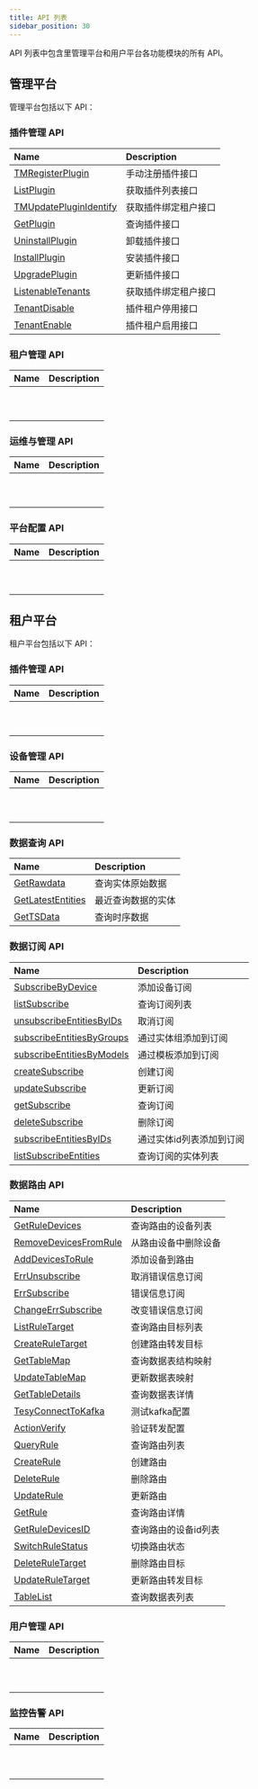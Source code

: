 ```yaml
---
title: API 列表
sidebar_position: 30
---
```


API 列表中包含里管理平台和用户平台各功能模块的所有 API。

## 管理平台

管理平台包括以下 API：

### 插件管理 API

| Name                                                                | Description          |
| :------------------------------------------------------------------ | :------------------- |
| [TMRegisterPlugin](./rudder/method_TMRegisterPlugin.md)             | 手动注册插件接口     |
| [ListPlugin](./rudder/method_ListPlugin.md)                         | 获取插件列表接口     |
| [TMUpdatePluginIdentify](./rudder/method_TMUpdatePluginIdentify.md) | 获取插件绑定租户接口 |
| [GetPlugin](./rudder/method_GetPlugin.md)                           | 查询插件接口         |
| [UninstallPlugin](./rudder/method_UninstallPlugin.md)               | 卸载插件接口         |
| [InstallPlugin](./rudder/method_InstallPlugin.md)                   | 安装插件接口         |
| [UpgradePlugin](./rudder/method_UpgradePlugin.md)                   | 更新插件接口         |
| [ListenableTenants](./rudder/method_ListenableTenants.md)           | 获取插件绑定租户接口 |
| [TenantDisable](./rudder/method_TenantDisable.md)                   | 插件租户停用接口     |
| [TenantEnable](./rudder/method_TenantEnable.md)                     | 插件租户启用接口     |

### 租户管理 API

| Name | Description |
| :--- | :---------- |
|      |             |
|      |             |
|      |             |
|      |             |
|      |             |
|      |             |
|      |             |
|      |             |
|      |             |
|      |             |

### 运维与管理 API

| Name | Description |
| :--- | :---------- |
|      |             |
|      |             |
|      |             |
|      |             |
|      |             |
|      |             |
|      |             |
|      |             |
|      |             |
|      |             |

### 平台配置 API

| Name | Description |
| :--- | :---------- |
|      |             |
|      |             |
|      |             |
|      |             |
|      |             |
|      |             |
|      |             |
|      |             |
|      |             |
|      |             |

## 租户平台

租户平台包括以下 API：

### 插件管理 API

| Name | Description |
| :--- | :---------- |
|      |             |
|      |             |
|      |             |
|      |             |
|      |             |
|      |             |
|      |             |
|      |             |
|      |             |
|      |             |

### 设备管理 API

| Name | Description |
| :--- | :---------- |
|      |             |
|      |             |
|      |             |
|      |             |
|      |             |
|      |             |
|      |             |
|      |             |
|      |             |
|      |             |

### 数据查询 API

| Name                                                    | Description        |
| :------------------------------------------------------ | :----------------- |
| [GetRawdata](./core/method_GetRawdata.md)               | 查询实体原始数据   |
| [GetLatestEntities](./core/method_GetLatestEntities.md) | 最近查询数据的实体 |
| [GetTSData](./core/method_GetTSData.md)                 | 查询时序数据       |

### 数据订阅 API

| Name                                                                           | Description              |
| :----------------------------------------------------------------------------- | :----------------------- |
| [SubscribeByDevice](./core_broker/method_SubscribeByDevice.md)                 | 添加设备订阅             |
| [listSubscribe](./core_broker/method_listSubscribe.md)                         | 查询订阅列表             |
| [unsubscribeEntitiesByIDs](./core_broker/method_unsubscribeEntitiesByIDs.md)   | 取消订阅                 |
| [subscribeEntitiesByGroups](./core_broker/method_subscribeEntitiesByGroups.md) | 通过实体组添加到订阅     |
| [subscribeEntitiesByModels](./core_broker/method_subscribeEntitiesByModels.md) | 通过模板添加到订阅       |
| [createSubscribe](./core_broker/method_createSubscribe.md)                     | 创建订阅                 |
| [updateSubscribe](./core_broker/method_updateSubscribe.md)                     | 更新订阅                 |
| [getSubscribe](./core_broker/method_getSubscribe.md)                           | 查询订阅                 |
| [deleteSubscribe](./core_broker/method_deleteSubscribe.md)                     | 删除订阅                 |
| [subscribeEntitiesByIDs](./core_broker/method_subscribeEntitiesByIDs.md)       | 通过实体id列表添加到订阅 |
| [listSubscribeEntities](./core_broker/method_listSubscribeEntities.md)         | 查询订阅的实体列表       |

### 数据路由 API

| Name                                                                    | Description          |
| :---------------------------------------------------------------------- | :------------------- |
| [GetRuleDevices](./rule_manager/method_GetRuleDevices.md)               | 查询路由的设备列表   |
| [RemoveDevicesFromRule](./rule_manager/method_RemoveDevicesFromRule.md) | 从路由设备中删除设备 |
| [AddDevicesToRule](./rule_manager/method_AddDevicesToRule.md)           | 添加设备到路由       |
| [ErrUnsubscribe](./rule_manager/method_ErrUnsubscribe.md)               | 取消错误信息订阅     |
| [ErrSubscribe](./rule_manager/method_ErrSubscribe.md)                   | 错误信息订阅         |
| [ChangeErrSubscribe](./rule_manager/method_ChangeErrSubscribe.md)       | 改变错误信息订阅     |
| [ListRuleTarget](./rule_manager/method_ListRuleTarget.md)               | 查询路由目标列表     |
| [CreateRuleTarget](./rule_manager/method_CreateRuleTarget.md)           | 创建路由转发目标     |
| [GetTableMap](./rule_manager/method_GetTableMap.md)                     | 查询数据表结构映射   |
| [UpdateTableMap](./rule_manager/method_UpdateTableMap.md)               | 更新数据表映射       |
| [GetTableDetails](./rule_manager/method_GetTableDetails.md)             | 查询数据表详情       |
| [TesyConnectToKafka](./rule_manager/method_TesyConnectToKafka.md)       | 测试kafka配置        |
| [ActionVerify](./rule_manager/method_ActionVerify.md)                   | 验证转发配置         |
| [QueryRule](./rule_manager/method_QueryRule.md)                         | 查询路由列表         |
| [CreateRule](./rule_manager/method_CreateRule.md)                       | 创建路由             |
| [DeleteRule](./rule_manager/method_DeleteRule.md)                       | 删除路由             |
| [UpdateRule](./rule_manager/method_UpdateRule.md)                       | 更新路由             |
| [GetRule](./rule_manager/method_GetRule.md)                             | 查询路由详情         |
| [GetRuleDevicesID](./rule_manager/method_GetRuleDevicesID.md)           | 查询路由的设备id列表 |
| [SwitchRuleStatus](./rule_manager/method_SwitchRuleStatus.md)           | 切换路由状态         |
| [DeleteRuleTarget](./rule_manager/method_DeleteRuleTarget.md)           | 删除路由目标         |
| [UpdateRuleTarget](./rule_manager/method_UpdateRuleTarget.md)           | 更新路由转发目标     |
| [TableList](./rule_manager/method_TableList.md)                         | 查询数据表列表       |

### 用户管理 API

| Name | Description |
| :--- | :---------- |
|      |             |
|      |             |
|      |             |
|      |             |
|      |             |
|      |             |
|      |             |
|      |             |
|      |             |
|      |             |

### 监控告警 API

| Name | Description |
| :--- | :---------- |
|      |             |
|      |             |
|      |             |
|      |             |
|      |             |
|      |             |
|      |             |
|      |             |
|      |             |
|      |             |
